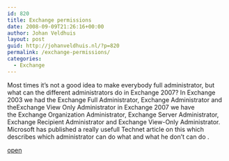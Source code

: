 ```yaml
---
id: 820
title: Exchange permissions
date: 2008-09-09T21:26:16+00:00
author: Johan Veldhuis
layout: post
guid: http://johanveldhuis.nl/?p=820
permalink: /exchange-permissions/
categories:
  - Exchange
---
```

Most times it&#8217;s not a good idea to make everybody full administrator, but what can the different administrators do in Exchange 2007? In Exchange 2003 we had the Exchange Full Administrator, Exchange Administrator and theExchange View Only Administrator in Exchange 2007 we have the Exchange Organization Administrator, Exchange Server Administrator, Exchange Recipient Administrator and Exchange View-Only Administrator. Microsoft has published a really usefull Technet article on this which describes which administrator can do what and what he don&#8217;t can do .

<div>
  <a href="http://technet.microsoft.com/nl-nl/library/bb124319(en-us,EXCHG.80).aspx">open</a>
</div>